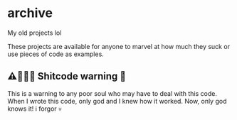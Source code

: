 # archive
My old projects lol

These projects are available for anyone to marvel at how much they suck or use pieces of code as examples. 

## ⚠️🚨🚨🚨 Shitcode warning 🤮

This is a warning to any poor soul who may have to deal with this code.
When I wrote this code, only god and I knew how it worked. Now, only god knows it! i forgor :skull:
